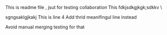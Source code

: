 This is readme file , jsut for testing collaboration
This fdkjsdkgjkgk;sdkkv \

sgngsaklgjkakj
This is line 4
Add thrid meanifingul line instead

Avoid manual merging testing for that